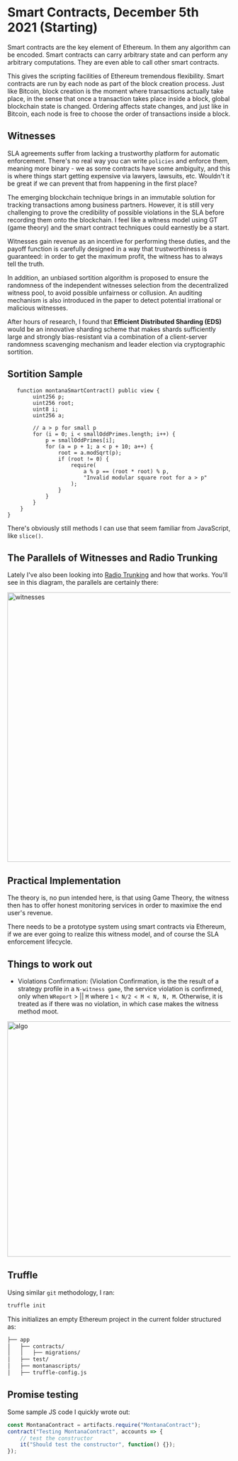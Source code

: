 # Smart Contracts, December 5th 2021 (Starting)

Smart contracts are the key element of Ethereum. In them any algorithm can be encoded. Smart contracts can carry arbitrary state and can perform any arbitrary computations. They are even able to call other smart contracts.

This gives the scripting facilities of Ethereum tremendous flexibility. Smart contracts are run by each node as part of the block creation process. Just like Bitcoin, block creation is the moment where transactions actually take place, in the sense that once a transaction takes place inside a block, global blockchain state is changed. Ordering affects state changes, and just like in Bitcoin, each node is free to choose the order of transactions inside a block.

## Witnesses

SLA agreements suffer from lacking a trustworthy platform for automatic enforcement. There's no real way you can write `policies` and enforce them, meaning more binary - we as some contracts have some ambiguity, and this is where things start getting expensive via lawyers, lawsuits, etc. Wouldn't it be great if we can prevent that from happening in the first place?  

The emerging blockchain technique brings in an immutable solution for tracking transactions among business partners. However, it is still very challenging to prove the credibility of possible violations in the SLA before recording them onto the blockchain. I feel like a witness model using GT (game theory) and the smart contract techniques could earnestly be a start. 

Witnesses gain revenue as an incentive for performing these duties, and the payoff function is carefully designed in a way that trustworthiness is guaranteed: in order to get the maximum profit, the witness has to always tell the truth.

In addition, an unbiased sortition algorithm is proposed to ensure the randomness of the independent witnesses selection from the decentralized witness pool, to avoid possible unfairness or collusion. An auditing mechanism is also introduced in the paper to detect potential irrational or malicious witnesses.

After hours of research, I found that **Efficient Distributed Sharding (EDS)** would be an innovative sharding scheme that makes shards sufficiently large and strongly bias-resistant via a combination of a client-server randomness scavenging mechanism and leader election via cryptographic sortition.

## Sortition Sample 

```sol
   function montanaSmartContract() public view {
        uint256 p;
        uint256 root;
        uint8 i;
        uint256 a;

        // a > p for small p
        for (i = 0; i < smallOddPrimes.length; i++) {
            p = smallOddPrimes[i];
            for (a = p + 1; a < p + 10; a++) {
                root = a.modSqrt(p);
                if (root != 0) {
                    require(
                        a % p == (root * root) % p,
                        "Invalid modular square root for a > p"
                    );
                }
            }
        }
    }
}
```

There's obviously still methods I can use that seem familiar from JavaScript, like `slice()`. 

## The Parallels of Witnesses and Radio Trunking 

Lately I've also been looking into [Radio Trunking](https://en.wikipedia.org/wiki/Trunking) and how that works. You'll see in this diagram, the parallels are certainly there:

<img width="607" alt="witnesses" src="https://user-images.githubusercontent.com/20936398/144744243-fbddac4d-fcaa-4939-ad71-f474144f9469.png">

## Practical Implementation 

The theory is, no pun intended here, is that using Game Theory, the witness then has to offer honest monitoring services in order to maximixe the end user's revenue. 

There needs to be a prototype system using smart contracts via Ethereum, if we are ever going to realize this witness model, and of course the SLA enforcement lifecycle.

## Things to work out 

* Violations Confirmation: (Violation Confirmation, is the the result of a strategy profile in a `N-witness game`, the service violation
is confirmed, only when `WReport` > || `M` where `1` `< N/2 < M < N, N, M`. Otherwise, it is treated as if there was no violation, in which case makes the witness method moot. 

<img width="530" alt="algo" src="https://user-images.githubusercontent.com/20936398/144744417-2c1804a6-2b2a-465e-95e6-3d54ab5b39c4.png">

## Truffle 

Using similar `git` methodology, I ran: 

```bash
truffle init
```

This initializes an empty Ethereum project in the current folder structured as:

```bash
├── app
│   ├── contracts/
│   │   ├── migrations/
│   ├── test/
│   ├── montanascripts/
│   ├── truffle-config.js
```
## Promise testing 

Some sample JS code I quickly wrote out: 

```javascript
const MontanaContract = artifacts.require("MontanaContract");
contract("Testing MontanaContract", accounts => {
    // test the constructor
    it("Should test the constructor", function() {});
});
```
